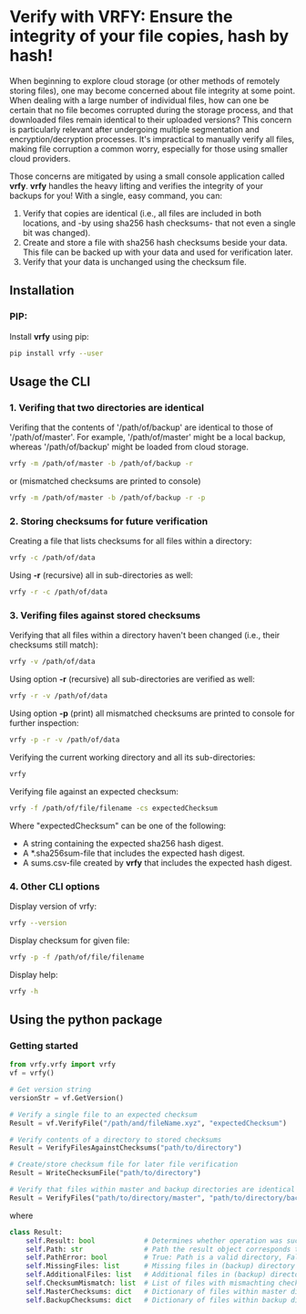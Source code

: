﻿# Verify with VRFY: Ensure the integrity of your file copies, hash by hash!

When beginning to explore cloud storage (or other methods of remotely storing files), one may become concerned about file integrity at some point. When dealing with a large number of individual files, how can one be certain that no file becomes corrupted during the storage process, and that downloaded files remain identical to their uploaded versions? This concern is particularly relevant after undergoing multiple segmentation and encryption/decryption processes. It's impractical to manually verify all files, making file corruption a common worry, especially for those using smaller cloud providers. 

Those concerns are mitigated by using a small console application called **vrfy**. **vrfy** handles the heavy lifting and verifies the integrity of your backups for you!
With a single, easy command, you can:

1. Verify that copies are identical (i.e., all files are included in both locations, and -by using sha256 hash checksums- that not even a single bit was changed).
2. Create and store a file with sha256 hash checksums beside your data. This file can be backed up with your data and used for verification later.
3. Verify that your data is unchanged using the checksum file.

## Installation
### PIP: 
Install **vrfy** using pip:
```bash
pip install vrfy --user
```
 
## Usage the CLI
### 1. Verifing that two directories are identical
Verifing that the contents of '/path/of/backup' are identical to those of '/path/of/master'. For example, '/path/of/master' might be a local backup, whereas '/path/of/backup' might be loaded from cloud storage.
```bash
vrfy -m /path/of/master -b /path/of/backup -r
```
or (mismatched checksums are printed to console)
```bash
vrfy -m /path/of/master -b /path/of/backup -r -p
```

### 2. Storing checksums for future verification
Creating a file that lists checksums for all files within a directory:
```bash
vrfy -c /path/of/data
```
Using **-r** (recursive) all in sub-directories as well:
```bash
vrfy -r -c /path/of/data
```

### 3. Verifing files against stored checksums
Verifying that all files within a directory haven't been changed (i.e., their checksums still match):
```bash
vrfy -v /path/of/data
```
Using option **-r** (recursive) all sub-directories are verified as well:
```bash
vrfy -r -v /path/of/data
```
Using option **-p** (print) all mismatched checksums are printed to console for further inspection:
```bash
vrfy -p -r -v /path/of/data
```
Verifying the current working directory and all its sub-directories:
```bash
vrfy
```
Verifying file against an expected checksum:
```bash
vrfy -f /path/of/file/filename -cs expectedChecksum
```
Where "expectedChecksum" can be one of the following:
- A string containing the expected sha256 hash digest.
- A *.sha256sum-file that includes the expected hash digest.
- A sums.csv-file created by **vrfy** that includes the expected hash digest.

### 4. Other CLI options
Display version of vrfy:
```bash
vrfy --version
```
Display checksum for given file:
```bash
vrfy -p -f /path/of/file/filename
```
Display help:
```bash
vrfy -h
```

## Using the python package
### Getting started
```python
from vrfy.vrfy import vrfy
vf = vrfy()

# Get version string
versionStr = vf.GetVersion()

# Verify a single file to an expected checksum
Result = vf.VerifyFile("/path/and/fileName.xyz", "expectedChecksum")

# Verify contents of a directory to stored checksums
Result = VerifyFilesAgainstChecksums("path/to/directory")

# Create/store checksum file for later file verification
Result = WriteChecksumFile("path/to/directory")

# Verify that files within master and backup directories are identical
Result = VerifyFiles("path/to/directory/master", "path/to/directory/backup")
```
where
```python
class Result:
    self.Result: bool            # Determines whether operation was successful (True) or not (False).
    self.Path: str               # Path the result object corresponds to. 
    self.PathError: bool         # True: Path is a valid directory, False otherwise.
    self.MissingFiles: list      # Missing files in (backup) directory that are included in master directory / checksum list.
    self.AdditionalFiles: list   # Additional files in (backup) directory that are NOT included in master directory / checksum list.
    self.ChecksumMismatch: list  # List of files with mismachting checksums.
    self.MasterChecksums: dict   # Dictionary of files within master directory and their checksums.
    self.BackupChecksums: dict   # Dictionary of files within backup directory and their checksums.
```